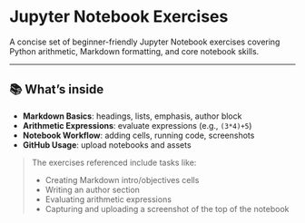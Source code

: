 # Jupyter Notebook Exercises

A concise set of beginner-friendly Jupyter Notebook exercises covering Python arithmetic, Markdown formatting, and core notebook skills.

---

## 📚 What’s inside

- **Markdown Basics**: headings, lists, emphasis, author block
- **Arithmetic Expressions**: evaluate expressions (e.g., `(3*4)+5`)
- **Notebook Workflow**: adding cells, running code, screenshots
- **GitHub Usage**: upload notebooks and assets 

> The exercises referenced include tasks like:
> - Creating Markdown intro/objectives cells
> - Writing an author section
> - Evaluating arithmetic expressions
> - Capturing and uploading a screenshot of the top of the notebook
